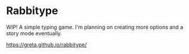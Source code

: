 # Rabbitype

WIP!  A simple typing game.  I'm planning on creating more options and a story mode eventually.

https://greta.github.io/rabbitype/